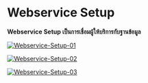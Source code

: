 # Webservice  Setup

**Webservice Setup เป็นการเชื่อมผู้ให้บริการกับฐานข้อมูล**

[![Webservice-Setup-01](http://www.smlaccount.com/manual/wp-content/uploads/2017/11/Webservice-Setup-01.jpg)](http://www.smlaccount.com/manual/wp-content/uploads/2017/11/Webservice-Setup-01.jpg)



[![Webservice-Setup-02](http://www.smlaccount.com/manual/wp-content/uploads/2017/11/Webservice-Setup-02.jpg)](http://www.smlaccount.com/manual/wp-content/uploads/2017/11/Webservice-Setup-02.jpg)



[![Webservice-Setup-03](http://www.smlaccount.com/manual/wp-content/uploads/2017/11/Webservice-Setup-03.jpg)](http://www.smlaccount.com/manual/wp-content/uploads/2017/11/Webservice-Setup-03.jpg)


